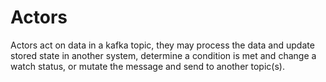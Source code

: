 # Actors
Actors act on data in a kafka topic, they may process the data and update stored state in another system, determine a condition is met and change a watch status, or mutate the message and send to another topic(s).
